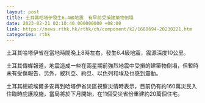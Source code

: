 ```yaml
---
layout: post
title: 土耳其哈塔伊發生6.4級地震　有早前受損建築物倒塌
date: 2023-02-21 02:10:40.000000000 +08:00
link: https://news.rthk.hk/rthk/ch/component/k2/1688694-20230221.htm
categories: rthk
---
```


土耳其哈塔伊省在當地時間晚上8時左右，發生6.4級地震，震源深度10公里。

土耳其傳媒報道，地震造成一些在兩星期前強烈地震中受損的建築物倒塌，但暫時未有受傷報告，另外，敘利亞、約旦、以色列和埃及也感到震動。

土耳其總統埃爾多安再到哈塔伊省災區視察災情時表示，目前仍有約160萬災民入住臨時庇護設施，當局將於下月開始，在11個受災省份重建約20萬個住宅。
